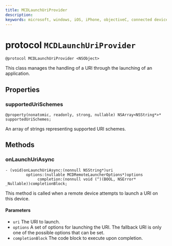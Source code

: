 ```yaml
---
title: MCDLaunchUriProvider
description: 
keywords: microsoft, windows, iOS, iPhone, objectiveC, connected devices, Project Rome 
---
```


# protocol `MCDLaunchUriProvider`

```
@protocol MCDLaunchUriProvider <NSObject>
```

This class manages the handling of a URI through the launching of an application.

## Properties 
### supportedUriSchemes
`@property(nonatomic, readonly, strong, nullable) NSArray<NSString*>* supportedUriSchemes;`

An array of strings representing supported URI schemes.

## Methods

### onLaunchUriAsync
```
- (void)onLaunchUriAsync:(nonnull NSString*)uri
         options:(nullable MCDRemoteLauncherOptions*)options
              completion:(nonnull void (^)(BOOL, NSError* _Nullable))completionBlock;
```

This method is called when a remote device attempts to launch a URI on this device.

#### Parameters 
* `uri` The URI to launch.
* `options` A set of options for launching the URI. The fallback URI is only one of the possible options that can be set.
* `completionBlock` The code block to execute upon completion.